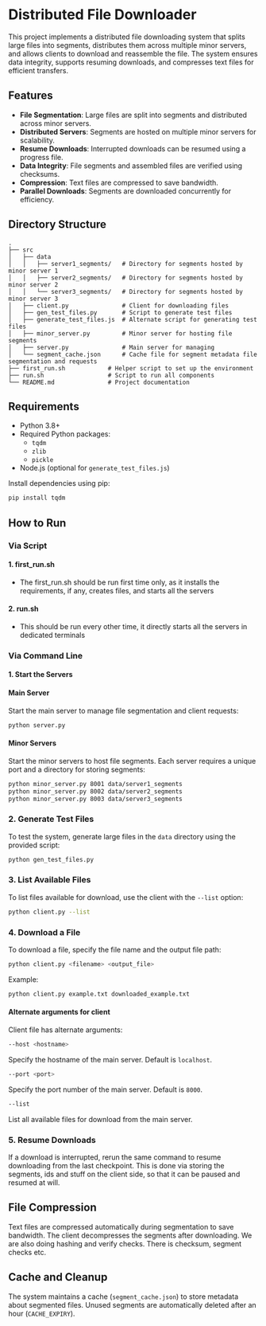 # Distributed File Downloader

This project implements a distributed file downloading system that splits large files into segments, distributes them across multiple minor servers, and allows clients to download and reassemble the file. The system ensures data integrity, supports resuming downloads, and compresses text files for efficient transfers.

## Features

- **File Segmentation**: Large files are split into segments and distributed across minor servers.
- **Distributed Servers**: Segments are hosted on multiple minor servers for scalability.
- **Resume Downloads**: Interrupted downloads can be resumed using a progress file.
- **Data Integrity**: File segments and assembled files are verified using checksums.
- **Compression**: Text files are compressed to save bandwidth.
- **Parallel Downloads**: Segments are downloaded concurrently for efficiency.

## Directory Structure
```
.
├── src
│   ├── data
│   │   ├── server1_segments/   # Directory for segments hosted by minor server 1
│   │   ├── server2_segments/   # Directory for segments hosted by minor server 2
│   │   └── server3_segments/   # Directory for segments hosted by minor server 3
│   ├── client.py               # Client for downloading files
│   ├── gen_test_files.py       # Script to generate test files
│   ├── generate_test_files.js  # Alternate script for generating test files
│   ├── minor_server.py         # Minor server for hosting file segments
│   ├── server.py               # Main server for managing
│   └── segment_cache.json      # Cache file for segment metadata file segmentation and requests
├── first_run.sh            # Helper script to set up the environment
├── run.sh                  # Script to run all components
└── README.md               # Project documentation
```

## Requirements
- Python 3.8+
- Required Python packages:
  - `tqdm`
  - `zlib`
  - `pickle`
- Node.js (optional for `generate_test_files.js`)

Install dependencies using pip:
```bash
pip install tqdm
```

## How to Run

### Via Script

#### 1. first_run.sh
- The first_run.sh should be run first time only, as it installs the requirements, if any, creates files, and starts all the servers
  
#### 2. run.sh
- This should be run every other time, it directly starts all the servers in dedicated terminals

### Via Command Line
#### 1. Start the Servers
#### Main Server
Start the main server to manage file segmentation and client requests:
```bash
python server.py
```

#### Minor Servers
Start the minor servers to host file segments. Each server requires a unique port and a directory for storing segments:
```bash
python minor_server.py 8001 data/server1_segments
python minor_server.py 8002 data/server2_segments
python minor_server.py 8003 data/server3_segments
```

### 2. Generate Test Files
To test the system, generate large files in the `data` directory using the provided script:
```bash
python gen_test_files.py
```

### 3. List Available Files
To list files available for download, use the client with the `--list` option:
```bash
python client.py --list
```

### 4. Download a File
To download a file, specify the file name and the output file path:
```bash
python client.py <filename> <output_file>
```
Example:
```bash
python client.py example.txt downloaded_example.txt
```

#### Alternate arguments for client
Client file has alternate arguments:
```bash
--host <hostname>
```
Specify the hostname of the main server. Default is `localhost`.

```bash
--port <port>
```
Specify the port number of the main server. Default is `8000`.

```bash
--list
```
List all available files for download from the main server.

### 5. Resume Downloads
If a download is interrupted, rerun the same command to resume downloading from the last checkpoint.
This is done via storing the segments, ids and stuff on the client side, so that it can be paused and resumed at will.

## File Compression
Text files are compressed automatically during segmentation to save bandwidth. The client decompresses the segments after downloading.
We are also doing hashing and verify checks. There is checksum, segment checks etc.

## Cache and Cleanup
The system maintains a cache (`segment_cache.json`) to store metadata about segmented files. Unused segments are automatically deleted after an hour (`CACHE_EXPIRY`).